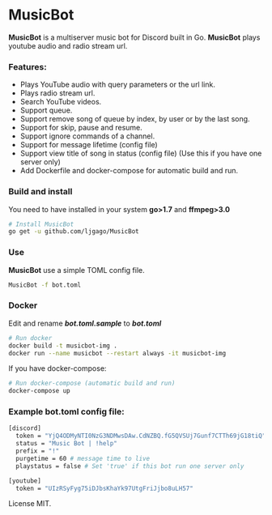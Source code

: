# MusicBot

**MusicBot** is a multiserver music bot for Discord built in Go. **MusicBot** plays youtube audio and radio stream url.

### Features:
- Plays YouTube audio with query parameters or the url link.
- Plays radio stream url.
- Search YouTube videos.
- Support queue.
- Support remove song of queue by index, by user or by the last song.
- Support for skip, pause and resume.
- Support ignore commands of a channel.
- Support for message lifetime (config file)
- Support view title of song in status (config file) (Use this if you have one server only)
- Add Dockerfile and docker-compose for automatic build and run.

### Build and install

You need to have installed in your system **go>1.7** and **ffmpeg>3.0**

```bash
# Install MusicBot
go get -u github.com/ljgago/MusicBot
```

### Use

**MusicBot** use a simple TOML config file.

```bash
MusicBot -f bot.toml
```

### Docker

Edit and rename **_bot.toml.sample_** to **_bot.toml_**

```bash
# Run docker
docker build -t musicbot-img .
docker run --name musicbot --restart always -it musicbot-img
```

If you have docker-compose:

```bash
# Run docker-compose (automatic build and run)
docker-compose up
```

### Example bot.toml config file:

```bash
[discord]
  token = "YjQ4ODMyNTI0NzG3NDMwsDAw.CdNZBQ.fG5QVSUj7Gunf7CTTh69jG18tiQ" # Token bot
  status = "Music Bot | !help"
  prefix = "!"
  purgetime = 60 # message time to live 
  playstatus = false # Set 'true' if this bot run one server only

[youtube]
  token = "UIzRSyFyg75iDJbsKhaYk97UtgFriJjbo8uLH57"
```

License MIT.